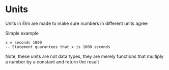 Units
=====

Units in Elm are made to make sure numbers in different units agree

Simple example

    x = seconds 1000
    -- Statement guarantees that x is 1000 seconds
    
Note, these units are not data types, they are merely functions that multiply a number by a constant and return the result
